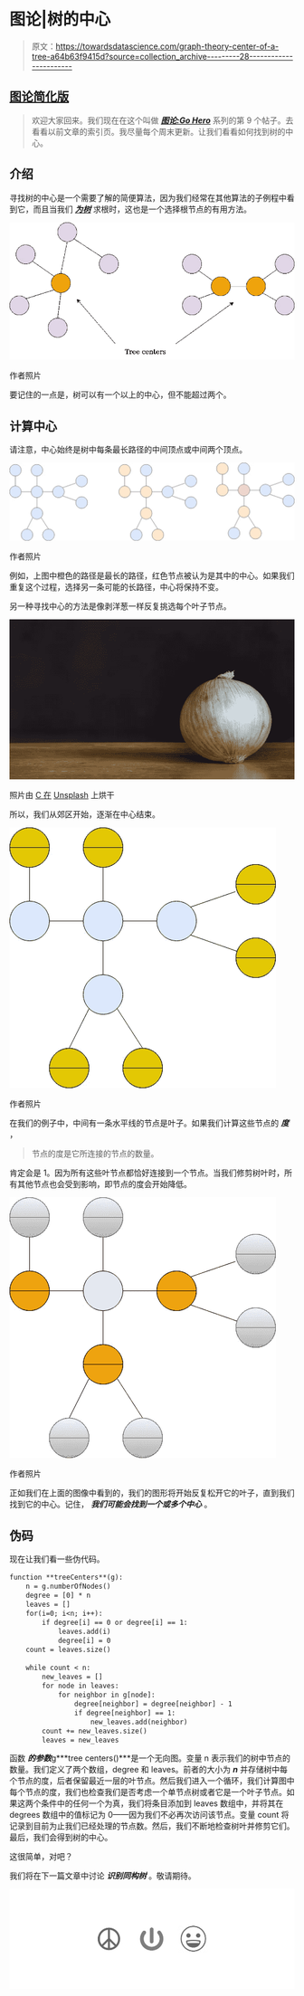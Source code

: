 # 图论|树的中心

> 原文：<https://towardsdatascience.com/graph-theory-center-of-a-tree-a64b63f9415d?source=collection_archive---------28----------------------->

## [图论简化版](https://medium.com/tag/graph-theory-simplified)

> 欢迎大家回来。我们现在在这个叫做 [***图论:Go Hero***](https://medium.com/@kelvinjose/graph-theory-go-hero-1b5917da4fc1?source=---------2------------------) 系列的第 9 个帖子。去看看以前文章的索引页。我尽量每个周末更新。让我们看看如何找到树的中心。

## 介绍

寻找树的中心是一个需要了解的简便算法，因为我们经常在其他算法的子例程中看到它，而且当我们 [***为树***](/graph-theory-rooting-a-tree-fb2287b09779) 求根时，这也是一个选择根节点的有用方法。

![](img/03b3ea2fada78f08c511aec9534e4828.png)

作者照片

要记住的一点是，树可以有一个以上的中心，但不能超过两个。

## 计算中心

请注意，中心始终是树中每条最长路径的中间顶点或中间两个顶点。

![](img/eb3e7ef4a090270db6514cfec3d0a0ba.png)

作者照片

例如，上图中橙色的路径是最长的路径，红色节点被认为是其中的中心。如果我们重复这个过程，选择另一条可能的长路径，中心将保持不变。

另一种寻找中心的方法是像剥洋葱一样反复挑选每个叶子节点。

![](img/9ddc2f302f61c4f3053a2e30646fdaf3.png)

照片由 [C 在](https://unsplash.com/@cdrying?utm_source=unsplash&utm_medium=referral&utm_content=creditCopyText) [Unsplash](/photos/5oMpx91a9ks?utm_source=unsplash&utm_medium=referral&utm_content=creditCopyText) 上烘干

所以，我们从郊区开始，逐渐在中心结束。

![](img/36337b43f9f4abfac3703bf67c7a382b.png)

作者照片

在我们的例子中，中间有一条水平线的节点是叶子。如果我们计算这些节点的 ***度*** ，

> 节点的度是它所连接的节点的数量。

肯定会是 1。因为所有这些叶节点都恰好连接到一个节点。当我们修剪树叶时，所有其他节点也会受到影响，即节点的度会开始降低。

![](img/a2f26e82333e9ea0fc212745880b2a99.png)

作者照片

正如我们在上面的图像中看到的，我们的图形将开始反复松开它的叶子，直到我们找到它的中心。记住， ***我们可能会找到一个或多个中心*** 。

## 伪码

现在让我们看一些伪代码。

```
function **treeCenters**(g):
    n = g.numberOfNodes()
    degree = [0] * n
    leaves = []
    for(i=0; i<n; i++):
        if degree[i] == 0 or degree[i] == 1:
            leaves.add(i)
            degree[i] = 0
    count = leaves.size()

    while count < n:
        new_leaves = []
        for node in leaves:
            for neighbor in g[node]:
                degree[neighbor] = degree[neighbor] - 1
                if degree[neighbor] == 1:
                    new_leaves.add(neighbor)
        count += new_leaves.size()
        leaves = new_leaves
```

函数 ***的参数***g***tree centers()***是一个无向图。变量 n 表示我们的树中节点的数量。我们定义了两个数组，degree 和 leaves。前者的大小为 ***n*** 并存储树中每个节点的度，后者保留最近一层的叶节点。然后我们进入一个循环，我们计算图中每个节点的度，我们也检查我们是否考虑一个单节点树或者它是一个叶子节点。如果这两个条件中的任何一个为真，我们将条目添加到 leaves 数组中，并将其在 degrees 数组中的值标记为 0——因为我们不必再次访问该节点。变量 count 将记录到目前为止我们已经处理的节点数。然后，我们不断地检查树叶并修剪它们。最后，我们会得到树的中心。

这很简单，对吧？

我们将在下一篇文章中讨论 ***识别同构树*** 。敬请期待。

![](img/12a42ea150b669878b350084c16af78d.png)